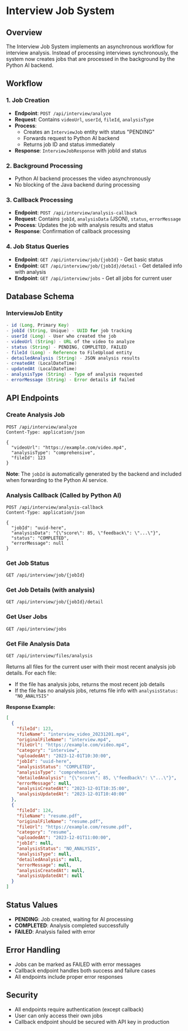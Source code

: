 # Interview Job System

## Overview

The Interview Job System implements an asynchronous workflow for interview analysis. Instead of processing interviews synchronously, the system now creates jobs that are processed in the background by the Python AI backend.

## Workflow

### 1. Job Creation
- **Endpoint**: `POST /api/interview/analyze`
- **Request**: Contains `videoUrl`, `userId`, `fileId`, `analysisType`
- **Process**: 
  - Creates an `InterviewJob` entity with status "PENDING"
  - Forwards request to Python AI backend
  - Returns job ID and status immediately
- **Response**: `InterviewJobResponse` with jobId and status

### 2. Background Processing
- Python AI backend processes the video asynchronously
- No blocking of the Java backend during processing

### 3. Callback Processing
- **Endpoint**: `POST /api/interview/analysis-callback`
- **Request**: Contains `jobId`, `analysisData` (JSON), `status`, `errorMessage`
- **Process**: Updates the job with analysis results and status
- **Response**: Confirmation of callback processing

### 4. Job Status Queries
- **Endpoint**: `GET /api/interview/job/{jobId}` - Get basic status
- **Endpoint**: `GET /api/interview/job/{jobId}/detail` - Get detailed info with analysis
- **Endpoint**: `GET /api/interview/jobs` - Get all jobs for current user

## Database Schema

### InterviewJob Entity
```java
- id (Long, Primary Key)
- jobId (String, Unique) - UUID for job tracking
- userId (Long) - User who created the job
- videoUrl (String) - URL of the video to analyze
- status (String) - PENDING, COMPLETED, FAILED
- fileId (Long) - Reference to FileUpload entity
- detailedAnalysis (String) - JSON analysis results
- createdAt (LocalDateTime)
- updatedAt (LocalDateTime)
- analysisType (String) - Type of analysis requested
- errorMessage (String) - Error details if failed
```

## API Endpoints

### Create Analysis Job
```
POST /api/interview/analyze
Content-Type: application/json

{
  "videoUrl": "https://example.com/video.mp4",
  "analysisType": "comprehensive",
  "fileId": 123
}
```

**Note**: The `jobId` is automatically generated by the backend and included when forwarding to the Python AI service.

### Analysis Callback (Called by Python AI)
```
POST /api/interview/analysis-callback
Content-Type: application/json

{
  "jobId": "uuid-here",
  "analysisData": "{\"score\": 85, \"feedback\": \"...\"}",
  "status": "COMPLETED",
  "errorMessage": null
}
```

### Get Job Status
```
GET /api/interview/job/{jobId}
```

### Get Job Details (with analysis)
```
GET /api/interview/job/{jobId}/detail
```

### Get User Jobs
```
GET /api/interview/jobs
```

### Get File Analysis Data
```
GET /api/interview/files/analysis
```

Returns all files for the current user with their most recent analysis job details. For each file:
- If the file has analysis jobs, returns the most recent job details
- If the file has no analysis jobs, returns file info with `analysisStatus: "NO_ANALYSIS"`

**Response Example:**
```json
[
  {
    "fileId": 123,
    "fileName": "interview_video_20231201.mp4",
    "originalFileName": "interview.mp4",
    "fileUrl": "https://example.com/video.mp4",
    "category": "interview",
    "uploadedAt": "2023-12-01T10:30:00",
    "jobId": "uuid-here",
    "analysisStatus": "COMPLETED",
    "analysisType": "comprehensive",
    "detailedAnalysis": "{\"score\": 85, \"feedback\": \"...\"}",
    "errorMessage": null,
    "analysisCreatedAt": "2023-12-01T10:35:00",
    "analysisUpdatedAt": "2023-12-01T10:40:00"
  },
  {
    "fileId": 124,
    "fileName": "resume.pdf",
    "originalFileName": "resume.pdf",
    "fileUrl": "https://example.com/resume.pdf",
    "category": "resume",
    "uploadedAt": "2023-12-01T11:00:00",
    "jobId": null,
    "analysisStatus": "NO_ANALYSIS",
    "analysisType": null,
    "detailedAnalysis": null,
    "errorMessage": null,
    "analysisCreatedAt": null,
    "analysisUpdatedAt": null
  }
]
```

## Status Values

- **PENDING**: Job created, waiting for AI processing
- **COMPLETED**: Analysis completed successfully
- **FAILED**: Analysis failed with error

## Error Handling

- Jobs can be marked as FAILED with error messages
- Callback endpoint handles both success and failure cases
- All endpoints include proper error responses

## Security

- All endpoints require authentication (except callback)
- User can only access their own jobs
- Callback endpoint should be secured with API key in production 